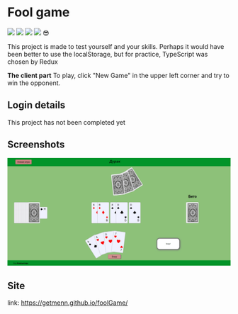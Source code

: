 # Fool game

![](https://img.shields.io/npm/v/react?label=React&style=flat-square) ![](https://img.shields.io/npm/v/sass?label=sass&style=flat-square) ![](https://img.shields.io/npm/v/react-redux?label=React-redux&style=flat-square) ![](https://img.shields.io/npm/v/typescript?label=typescript&style=flat-square) :sunglasses:

This project is made to test yourself and your skills. Perhaps it would have been better to use the localStorage, but for practice, TypeScript was chosen by Redux

**The client part** 
To play, click "New Game" in the upper left corner and try to win the opponent.

## Login details

This project has not been completed yet

## Screenshots

![Game](https://github.com/Getmenn/foolGame/raw/master/src/components/images/readMe/game.jpg)

## Site

link: https://getmenn.github.io/foolGame/

